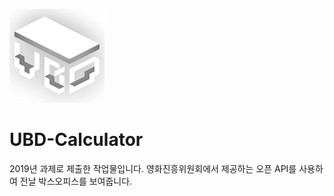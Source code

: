 ![logo](/img/logo.png)
# UBD-Calculator
2019년 과제로 제출한 작업물입니다.
영화진흥위원회에서 제공하는 오픈 API를 사용하여 전날 박스오피스를 보여줍니다.
